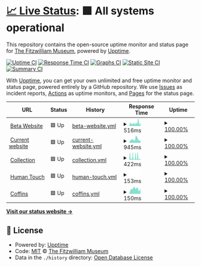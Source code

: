 # [📈 Live Status](https://fitzwilliammuseum.github.io/uptime): <!--live status--> **🟩 All systems operational**

This repository contains the open-source uptime monitor and status page for [The Fitzwilliam Museum](https://fitzmuseum.cam.ac.uk), powered by [Upptime](https://github.com/upptime/upptime).

[![Uptime CI](https://github.com/fitzwilliammuseum/uptime/workflows/Uptime%20CI/badge.svg)](https://github.com/upptime/upptime/actions?query=workflow%3A%22Uptime+CI%22)
[![Response Time CI](https://github.com/fitzwilliammuseum/uptime/workflows/Response%20Time%20CI/badge.svg)](https://github.com/upptime/upptime/actions?query=workflow%3A%22Response+Time+CI%22)
[![Graphs CI](https://github.com/fitzwilliammuseum/uptime/workflows/Graphs%20CI/badge.svg)](https://github.com/upptime/upptime/actions?query=workflow%3A%22Graphs+CI%22)
[![Static Site CI](https://github.com/fitzwilliammuseum/uptime/workflows/Static%20Site%20CI/badge.svg)](https://github.com/upptime/upptime/actions?query=workflow%3A%22Static+Site+CI%22)
[![Summary CI](https://github.com/fitzwilliammuseum/uptime/workflows/Summary%20CI/badge.svg)](https://github.com/upptime/upptime/actions?query=workflow%3A%22Summary+CI%22)

With [Upptime](https://upptime.js.org), you can get your own unlimited and free uptime monitor and status page, powered entirely by a GitHub repository. We use [Issues](https://github.com/fitzwilliammuseum/uptime/issues) as incident reports, [Actions](https://github.com/fitzwilliammuseum/uptime/actions) as uptime monitors, and [Pages](https://fitzwilliammuseum.github.io/uptime) for the status page.

<!--start: status pages-->
<!-- This summary is generated by Upptime (https://github.com/upptime/upptime) -->
<!-- Do not edit this manually, your changes will be overwritten -->
<!-- prettier-ignore -->
| URL | Status | History | Response Time | Uptime |
| --- | ------ | ------- | ------------- | ------ |
| <img alt="" src="https://favicons.githubusercontent.com/beta.fitz.ms" height="13"> [Beta Website](https://beta.fitz.ms) | 🟩 Up | [beta-website.yml](https://github.com/FitzwilliamMuseum/uptime/commits/master/history/beta-website.yml) | <details><summary><img alt="Response time graph" src="./graphs/beta-website/response-time-week.png" height="20"> 516ms</summary><br><a href="https://fitzwilliammuseum.github.io/uptime/history/beta-website"><img alt="Response time 516" src="https://img.shields.io/endpoint?url=https%3A%2F%2Fraw.githubusercontent.com%2FFitzwilliamMuseum%2Fuptime%2Fmaster%2Fapi%2Fbeta-website%2Fresponse-time.json"></a><br><a href="https://fitzwilliammuseum.github.io/uptime/history/beta-website"><img alt="24-hour response time 516" src="https://img.shields.io/endpoint?url=https%3A%2F%2Fraw.githubusercontent.com%2FFitzwilliamMuseum%2Fuptime%2Fmaster%2Fapi%2Fbeta-website%2Fresponse-time-day.json"></a><br><a href="https://fitzwilliammuseum.github.io/uptime/history/beta-website"><img alt="7-day response time 516" src="https://img.shields.io/endpoint?url=https%3A%2F%2Fraw.githubusercontent.com%2FFitzwilliamMuseum%2Fuptime%2Fmaster%2Fapi%2Fbeta-website%2Fresponse-time-week.json"></a><br><a href="https://fitzwilliammuseum.github.io/uptime/history/beta-website"><img alt="30-day response time 516" src="https://img.shields.io/endpoint?url=https%3A%2F%2Fraw.githubusercontent.com%2FFitzwilliamMuseum%2Fuptime%2Fmaster%2Fapi%2Fbeta-website%2Fresponse-time-month.json"></a><br><a href="https://fitzwilliammuseum.github.io/uptime/history/beta-website"><img alt="1-year response time 516" src="https://img.shields.io/endpoint?url=https%3A%2F%2Fraw.githubusercontent.com%2FFitzwilliamMuseum%2Fuptime%2Fmaster%2Fapi%2Fbeta-website%2Fresponse-time-year.json"></a></details> | <details><summary><a href="https://fitzwilliammuseum.github.io/uptime/history/beta-website">100.00%</a></summary><a href="https://fitzwilliammuseum.github.io/uptime/history/beta-website"><img alt="All-time uptime 100.00%" src="https://img.shields.io/endpoint?url=https%3A%2F%2Fraw.githubusercontent.com%2FFitzwilliamMuseum%2Fuptime%2Fmaster%2Fapi%2Fbeta-website%2Fuptime.json"></a><br><a href="https://fitzwilliammuseum.github.io/uptime/history/beta-website"><img alt="24-hour uptime 100.00%" src="https://img.shields.io/endpoint?url=https%3A%2F%2Fraw.githubusercontent.com%2FFitzwilliamMuseum%2Fuptime%2Fmaster%2Fapi%2Fbeta-website%2Fuptime-day.json"></a><br><a href="https://fitzwilliammuseum.github.io/uptime/history/beta-website"><img alt="7-day uptime 100.00%" src="https://img.shields.io/endpoint?url=https%3A%2F%2Fraw.githubusercontent.com%2FFitzwilliamMuseum%2Fuptime%2Fmaster%2Fapi%2Fbeta-website%2Fuptime-week.json"></a><br><a href="https://fitzwilliammuseum.github.io/uptime/history/beta-website"><img alt="30-day uptime 100.00%" src="https://img.shields.io/endpoint?url=https%3A%2F%2Fraw.githubusercontent.com%2FFitzwilliamMuseum%2Fuptime%2Fmaster%2Fapi%2Fbeta-website%2Fuptime-month.json"></a><br><a href="https://fitzwilliammuseum.github.io/uptime/history/beta-website"><img alt="1-year uptime 100.00%" src="https://img.shields.io/endpoint?url=https%3A%2F%2Fraw.githubusercontent.com%2FFitzwilliamMuseum%2Fuptime%2Fmaster%2Fapi%2Fbeta-website%2Fuptime-year.json"></a></details>
| <img alt="" src="https://favicons.githubusercontent.com/fitzmuseum.cam.ac.uk" height="13"> [Current website](https://fitzmuseum.cam.ac.uk) | 🟩 Up | [current-website.yml](https://github.com/FitzwilliamMuseum/uptime/commits/master/history/current-website.yml) | <details><summary><img alt="Response time graph" src="./graphs/current-website/response-time-week.png" height="20"> 945ms</summary><br><a href="https://fitzwilliammuseum.github.io/uptime/history/current-website"><img alt="Response time 945" src="https://img.shields.io/endpoint?url=https%3A%2F%2Fraw.githubusercontent.com%2FFitzwilliamMuseum%2Fuptime%2Fmaster%2Fapi%2Fcurrent-website%2Fresponse-time.json"></a><br><a href="https://fitzwilliammuseum.github.io/uptime/history/current-website"><img alt="24-hour response time 945" src="https://img.shields.io/endpoint?url=https%3A%2F%2Fraw.githubusercontent.com%2FFitzwilliamMuseum%2Fuptime%2Fmaster%2Fapi%2Fcurrent-website%2Fresponse-time-day.json"></a><br><a href="https://fitzwilliammuseum.github.io/uptime/history/current-website"><img alt="7-day response time 945" src="https://img.shields.io/endpoint?url=https%3A%2F%2Fraw.githubusercontent.com%2FFitzwilliamMuseum%2Fuptime%2Fmaster%2Fapi%2Fcurrent-website%2Fresponse-time-week.json"></a><br><a href="https://fitzwilliammuseum.github.io/uptime/history/current-website"><img alt="30-day response time 945" src="https://img.shields.io/endpoint?url=https%3A%2F%2Fraw.githubusercontent.com%2FFitzwilliamMuseum%2Fuptime%2Fmaster%2Fapi%2Fcurrent-website%2Fresponse-time-month.json"></a><br><a href="https://fitzwilliammuseum.github.io/uptime/history/current-website"><img alt="1-year response time 945" src="https://img.shields.io/endpoint?url=https%3A%2F%2Fraw.githubusercontent.com%2FFitzwilliamMuseum%2Fuptime%2Fmaster%2Fapi%2Fcurrent-website%2Fresponse-time-year.json"></a></details> | <details><summary><a href="https://fitzwilliammuseum.github.io/uptime/history/current-website">100.00%</a></summary><a href="https://fitzwilliammuseum.github.io/uptime/history/current-website"><img alt="All-time uptime 100.00%" src="https://img.shields.io/endpoint?url=https%3A%2F%2Fraw.githubusercontent.com%2FFitzwilliamMuseum%2Fuptime%2Fmaster%2Fapi%2Fcurrent-website%2Fuptime.json"></a><br><a href="https://fitzwilliammuseum.github.io/uptime/history/current-website"><img alt="24-hour uptime 100.00%" src="https://img.shields.io/endpoint?url=https%3A%2F%2Fraw.githubusercontent.com%2FFitzwilliamMuseum%2Fuptime%2Fmaster%2Fapi%2Fcurrent-website%2Fuptime-day.json"></a><br><a href="https://fitzwilliammuseum.github.io/uptime/history/current-website"><img alt="7-day uptime 100.00%" src="https://img.shields.io/endpoint?url=https%3A%2F%2Fraw.githubusercontent.com%2FFitzwilliamMuseum%2Fuptime%2Fmaster%2Fapi%2Fcurrent-website%2Fuptime-week.json"></a><br><a href="https://fitzwilliammuseum.github.io/uptime/history/current-website"><img alt="30-day uptime 100.00%" src="https://img.shields.io/endpoint?url=https%3A%2F%2Fraw.githubusercontent.com%2FFitzwilliamMuseum%2Fuptime%2Fmaster%2Fapi%2Fcurrent-website%2Fuptime-month.json"></a><br><a href="https://fitzwilliammuseum.github.io/uptime/history/current-website"><img alt="1-year uptime 100.00%" src="https://img.shields.io/endpoint?url=https%3A%2F%2Fraw.githubusercontent.com%2FFitzwilliamMuseum%2Fuptime%2Fmaster%2Fapi%2Fcurrent-website%2Fuptime-year.json"></a></details>
| <img alt="" src="https://favicons.githubusercontent.com/collection.beta.fitz.ms" height="13"> [Collection](https://collection.beta.fitz.ms) | 🟩 Up | [collection.yml](https://github.com/FitzwilliamMuseum/uptime/commits/master/history/collection.yml) | <details><summary><img alt="Response time graph" src="./graphs/collection/response-time-week.png" height="20"> 422ms</summary><br><a href="https://fitzwilliammuseum.github.io/uptime/history/collection"><img alt="Response time 422" src="https://img.shields.io/endpoint?url=https%3A%2F%2Fraw.githubusercontent.com%2FFitzwilliamMuseum%2Fuptime%2Fmaster%2Fapi%2Fcollection%2Fresponse-time.json"></a><br><a href="https://fitzwilliammuseum.github.io/uptime/history/collection"><img alt="24-hour response time 422" src="https://img.shields.io/endpoint?url=https%3A%2F%2Fraw.githubusercontent.com%2FFitzwilliamMuseum%2Fuptime%2Fmaster%2Fapi%2Fcollection%2Fresponse-time-day.json"></a><br><a href="https://fitzwilliammuseum.github.io/uptime/history/collection"><img alt="7-day response time 422" src="https://img.shields.io/endpoint?url=https%3A%2F%2Fraw.githubusercontent.com%2FFitzwilliamMuseum%2Fuptime%2Fmaster%2Fapi%2Fcollection%2Fresponse-time-week.json"></a><br><a href="https://fitzwilliammuseum.github.io/uptime/history/collection"><img alt="30-day response time 422" src="https://img.shields.io/endpoint?url=https%3A%2F%2Fraw.githubusercontent.com%2FFitzwilliamMuseum%2Fuptime%2Fmaster%2Fapi%2Fcollection%2Fresponse-time-month.json"></a><br><a href="https://fitzwilliammuseum.github.io/uptime/history/collection"><img alt="1-year response time 422" src="https://img.shields.io/endpoint?url=https%3A%2F%2Fraw.githubusercontent.com%2FFitzwilliamMuseum%2Fuptime%2Fmaster%2Fapi%2Fcollection%2Fresponse-time-year.json"></a></details> | <details><summary><a href="https://fitzwilliammuseum.github.io/uptime/history/collection">100.00%</a></summary><a href="https://fitzwilliammuseum.github.io/uptime/history/collection"><img alt="All-time uptime 100.00%" src="https://img.shields.io/endpoint?url=https%3A%2F%2Fraw.githubusercontent.com%2FFitzwilliamMuseum%2Fuptime%2Fmaster%2Fapi%2Fcollection%2Fuptime.json"></a><br><a href="https://fitzwilliammuseum.github.io/uptime/history/collection"><img alt="24-hour uptime 100.00%" src="https://img.shields.io/endpoint?url=https%3A%2F%2Fraw.githubusercontent.com%2FFitzwilliamMuseum%2Fuptime%2Fmaster%2Fapi%2Fcollection%2Fuptime-day.json"></a><br><a href="https://fitzwilliammuseum.github.io/uptime/history/collection"><img alt="7-day uptime 100.00%" src="https://img.shields.io/endpoint?url=https%3A%2F%2Fraw.githubusercontent.com%2FFitzwilliamMuseum%2Fuptime%2Fmaster%2Fapi%2Fcollection%2Fuptime-week.json"></a><br><a href="https://fitzwilliammuseum.github.io/uptime/history/collection"><img alt="30-day uptime 100.00%" src="https://img.shields.io/endpoint?url=https%3A%2F%2Fraw.githubusercontent.com%2FFitzwilliamMuseum%2Fuptime%2Fmaster%2Fapi%2Fcollection%2Fuptime-month.json"></a><br><a href="https://fitzwilliammuseum.github.io/uptime/history/collection"><img alt="1-year uptime 100.00%" src="https://img.shields.io/endpoint?url=https%3A%2F%2Fraw.githubusercontent.com%2FFitzwilliamMuseum%2Fuptime%2Fmaster%2Fapi%2Fcollection%2Fuptime-year.json"></a></details>
| <img alt="" src="https://favicons.githubusercontent.com/human-touch.beta.fitz.ms" height="13"> [Human Touch](https://human-touch.beta.fitz.ms) | 🟩 Up | [human-touch.yml](https://github.com/FitzwilliamMuseum/uptime/commits/master/history/human-touch.yml) | <details><summary><img alt="Response time graph" src="./graphs/human-touch/response-time-week.png" height="20"> 153ms</summary><br><a href="https://fitzwilliammuseum.github.io/uptime/history/human-touch"><img alt="Response time 153" src="https://img.shields.io/endpoint?url=https%3A%2F%2Fraw.githubusercontent.com%2FFitzwilliamMuseum%2Fuptime%2Fmaster%2Fapi%2Fhuman-touch%2Fresponse-time.json"></a><br><a href="https://fitzwilliammuseum.github.io/uptime/history/human-touch"><img alt="24-hour response time 153" src="https://img.shields.io/endpoint?url=https%3A%2F%2Fraw.githubusercontent.com%2FFitzwilliamMuseum%2Fuptime%2Fmaster%2Fapi%2Fhuman-touch%2Fresponse-time-day.json"></a><br><a href="https://fitzwilliammuseum.github.io/uptime/history/human-touch"><img alt="7-day response time 153" src="https://img.shields.io/endpoint?url=https%3A%2F%2Fraw.githubusercontent.com%2FFitzwilliamMuseum%2Fuptime%2Fmaster%2Fapi%2Fhuman-touch%2Fresponse-time-week.json"></a><br><a href="https://fitzwilliammuseum.github.io/uptime/history/human-touch"><img alt="30-day response time 153" src="https://img.shields.io/endpoint?url=https%3A%2F%2Fraw.githubusercontent.com%2FFitzwilliamMuseum%2Fuptime%2Fmaster%2Fapi%2Fhuman-touch%2Fresponse-time-month.json"></a><br><a href="https://fitzwilliammuseum.github.io/uptime/history/human-touch"><img alt="1-year response time 153" src="https://img.shields.io/endpoint?url=https%3A%2F%2Fraw.githubusercontent.com%2FFitzwilliamMuseum%2Fuptime%2Fmaster%2Fapi%2Fhuman-touch%2Fresponse-time-year.json"></a></details> | <details><summary><a href="https://fitzwilliammuseum.github.io/uptime/history/human-touch">100.00%</a></summary><a href="https://fitzwilliammuseum.github.io/uptime/history/human-touch"><img alt="All-time uptime 100.00%" src="https://img.shields.io/endpoint?url=https%3A%2F%2Fraw.githubusercontent.com%2FFitzwilliamMuseum%2Fuptime%2Fmaster%2Fapi%2Fhuman-touch%2Fuptime.json"></a><br><a href="https://fitzwilliammuseum.github.io/uptime/history/human-touch"><img alt="24-hour uptime 100.00%" src="https://img.shields.io/endpoint?url=https%3A%2F%2Fraw.githubusercontent.com%2FFitzwilliamMuseum%2Fuptime%2Fmaster%2Fapi%2Fhuman-touch%2Fuptime-day.json"></a><br><a href="https://fitzwilliammuseum.github.io/uptime/history/human-touch"><img alt="7-day uptime 100.00%" src="https://img.shields.io/endpoint?url=https%3A%2F%2Fraw.githubusercontent.com%2FFitzwilliamMuseum%2Fuptime%2Fmaster%2Fapi%2Fhuman-touch%2Fuptime-week.json"></a><br><a href="https://fitzwilliammuseum.github.io/uptime/history/human-touch"><img alt="30-day uptime 100.00%" src="https://img.shields.io/endpoint?url=https%3A%2F%2Fraw.githubusercontent.com%2FFitzwilliamMuseum%2Fuptime%2Fmaster%2Fapi%2Fhuman-touch%2Fuptime-month.json"></a><br><a href="https://fitzwilliammuseum.github.io/uptime/history/human-touch"><img alt="1-year uptime 100.00%" src="https://img.shields.io/endpoint?url=https%3A%2F%2Fraw.githubusercontent.com%2FFitzwilliamMuseum%2Fuptime%2Fmaster%2Fapi%2Fhuman-touch%2Fuptime-year.json"></a></details>
| <img alt="" src="https://favicons.githubusercontent.com/egyptiancoffins.org" height="13"> [Coffins](http://egyptiancoffins.org) | 🟩 Up | [coffins.yml](https://github.com/FitzwilliamMuseum/uptime/commits/master/history/coffins.yml) | <details><summary><img alt="Response time graph" src="./graphs/coffins/response-time-week.png" height="20"> 150ms</summary><br><a href="https://fitzwilliammuseum.github.io/uptime/history/coffins"><img alt="Response time 150" src="https://img.shields.io/endpoint?url=https%3A%2F%2Fraw.githubusercontent.com%2FFitzwilliamMuseum%2Fuptime%2Fmaster%2Fapi%2Fcoffins%2Fresponse-time.json"></a><br><a href="https://fitzwilliammuseum.github.io/uptime/history/coffins"><img alt="24-hour response time 150" src="https://img.shields.io/endpoint?url=https%3A%2F%2Fraw.githubusercontent.com%2FFitzwilliamMuseum%2Fuptime%2Fmaster%2Fapi%2Fcoffins%2Fresponse-time-day.json"></a><br><a href="https://fitzwilliammuseum.github.io/uptime/history/coffins"><img alt="7-day response time 150" src="https://img.shields.io/endpoint?url=https%3A%2F%2Fraw.githubusercontent.com%2FFitzwilliamMuseum%2Fuptime%2Fmaster%2Fapi%2Fcoffins%2Fresponse-time-week.json"></a><br><a href="https://fitzwilliammuseum.github.io/uptime/history/coffins"><img alt="30-day response time 150" src="https://img.shields.io/endpoint?url=https%3A%2F%2Fraw.githubusercontent.com%2FFitzwilliamMuseum%2Fuptime%2Fmaster%2Fapi%2Fcoffins%2Fresponse-time-month.json"></a><br><a href="https://fitzwilliammuseum.github.io/uptime/history/coffins"><img alt="1-year response time 150" src="https://img.shields.io/endpoint?url=https%3A%2F%2Fraw.githubusercontent.com%2FFitzwilliamMuseum%2Fuptime%2Fmaster%2Fapi%2Fcoffins%2Fresponse-time-year.json"></a></details> | <details><summary><a href="https://fitzwilliammuseum.github.io/uptime/history/coffins">100.00%</a></summary><a href="https://fitzwilliammuseum.github.io/uptime/history/coffins"><img alt="All-time uptime 100.00%" src="https://img.shields.io/endpoint?url=https%3A%2F%2Fraw.githubusercontent.com%2FFitzwilliamMuseum%2Fuptime%2Fmaster%2Fapi%2Fcoffins%2Fuptime.json"></a><br><a href="https://fitzwilliammuseum.github.io/uptime/history/coffins"><img alt="24-hour uptime 100.00%" src="https://img.shields.io/endpoint?url=https%3A%2F%2Fraw.githubusercontent.com%2FFitzwilliamMuseum%2Fuptime%2Fmaster%2Fapi%2Fcoffins%2Fuptime-day.json"></a><br><a href="https://fitzwilliammuseum.github.io/uptime/history/coffins"><img alt="7-day uptime 100.00%" src="https://img.shields.io/endpoint?url=https%3A%2F%2Fraw.githubusercontent.com%2FFitzwilliamMuseum%2Fuptime%2Fmaster%2Fapi%2Fcoffins%2Fuptime-week.json"></a><br><a href="https://fitzwilliammuseum.github.io/uptime/history/coffins"><img alt="30-day uptime 100.00%" src="https://img.shields.io/endpoint?url=https%3A%2F%2Fraw.githubusercontent.com%2FFitzwilliamMuseum%2Fuptime%2Fmaster%2Fapi%2Fcoffins%2Fuptime-month.json"></a><br><a href="https://fitzwilliammuseum.github.io/uptime/history/coffins"><img alt="1-year uptime 100.00%" src="https://img.shields.io/endpoint?url=https%3A%2F%2Fraw.githubusercontent.com%2FFitzwilliamMuseum%2Fuptime%2Fmaster%2Fapi%2Fcoffins%2Fuptime-year.json"></a></details>

<!--end: status pages-->

[**Visit our status website →**](https://fitzwilliammuseum.github.io/uptime)

## 📄 License

- Powered by: [Upptime](https://github.com/upptime/upptime)
- Code: [MIT](./LICENSE) © [The Fitzwilliam Museum](https://fitzmuseum.cam.ac.uk)
- Data in the `./history` directory: [Open Database License](https://opendatacommons.org/licenses/odbl/1-0/)
